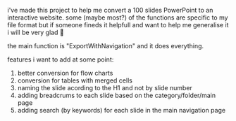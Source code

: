 i've made this project to help me convert a 100 slides PowerPoint to an interactive website.
some (maybe most?) of the functions are specific to my file format but if someone fineds it helpfull and want to help me generalise it i will be very glad 🙂

the main function is "ExportWithNavigation" and it does everything.

features i want to add at some point:
1. better conversion for flow charts
2. conversion for tables with merged cells
3. naming the slide acording to the H1 and not by slide number
4. adding breadcrums to each slide based on the category/folder/main page
5. adding search (by keywords) for each slide in the main navigation page
